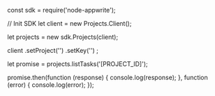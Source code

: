 const sdk = require('node-appwrite');

// Init SDK
let client = new Projects.Client();

let projects = new sdk.Projects(client);

client
    .setProject('')
    .setKey('')
;

let promise = projects.listTasks('[PROJECT_ID]');

promise.then(function (response) {
    console.log(response);
}, function (error) {
    console.log(error);
});